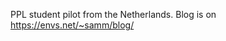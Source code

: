 PPL student pilot from the Netherlands.
Blog is on https://envs.net/~samm/blog/

<!---
k0mmander/k0mmander is a ✨ special ✨ repository because its `README.md` (this file) appears on your GitHub profile.
You can click the Preview link to take a look at your changes.
--->
